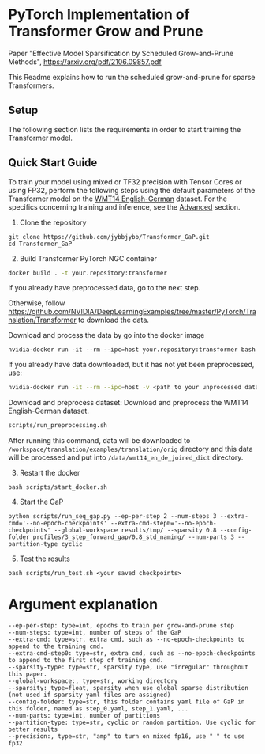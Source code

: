 # PyTorch Implementation of Transformer Grow and Prune
Paper "Effective Model Sparsification by Scheduled Grow-and-Prune Methods", https://arxiv.org/pdf/2106.09857.pdf

This Readme explains how to run the scheduled grow-and-prune for sparse Transformers.



## Setup

The following section lists the requirements in order to start training the Transformer model.



## Quick Start Guide
To train your model using mixed or TF32 precision with Tensor Cores or using FP32, perform the following steps using the default parameters of the Transformer model on the [WMT14 English-German](http://statmt.org/wmt14/translation-task.html#Download) dataset. For the specifics concerning training and inference, see the [Advanced](#advanced) section.

1. Clone the repository 
```
git clone https://github.com/jybbjybb/Transformer_GaP.git
cd Transformer_GaP
```

2. Build Transformer PyTorch NGC  container
```bash
docker build . -t your.repository:transformer
```

If you already have preprocessed data, go to the next step.

Otherwise, follow https://github.com/NVIDIA/DeepLearningExamples/tree/master/PyTorch/Translation/Transformer to download the data.

Download and process the data by go into the docker image
```
nvidia-docker run -it --rm --ipc=host your.repository:transformer bash
```
If you already have data downloaded, but it has not yet been preprocessed, use:
```bash
nvidia-docker run -it --rm --ipc=host -v <path to your unprocessed data>:/workspace/translation/examples/translation/orig your.repository:transformer bash
```
Download and preprocess dataset: Download and preprocess the WMT14 English-German dataset.

```bash 
scripts/run_preprocessing.sh
```
After running this command, data will be downloaded to `/workspace/translation/examples/translation/orig` directory and this data will be processed and put into `/data/wmt14_en_de_joined_dict` directory. 

3. Restart the docker 
```
bash scripts/start_docker.sh 
```

4. Start the GaP
```
python scripts/run_seq_gap.py --ep-per-step 2 --num-steps 3 --extra-cmd='--no-epoch-checkpoints' --extra-cmd-step0='--no-epoch-checkpoints' --global-workspace results/tmp/ --sparsity 0.8 --config-folder profiles/3_step_forward_gap/0.8_std_naming/ --num-parts 3 --partition-type cyclic
```

5. Test the results
```
bash scripts/run_test.sh <your saved checkpoints>
```

# Argument explanation
```
--ep-per-step: type=int, epochs to train per grow-and-prune step
--num-steps: type=int, number of steps of the GaP
--extra-cmd: type=str, extra cmd, such as --no-epoch-checkpoints to append to the training cmd.
--extra-cmd-step0: type=str, extra cmd, such as --no-epoch-checkpoints to append to the first step of training cmd.
--sparsity-type: type=str, sparsity type, use "irregular" throughout this paper.
--global-workspace:, type=str, working directory
--sparsity: type=float, sparsity when use global sparse distribution (not used if sparsity yaml files are assigned)
--config-folder: type=str, this folder contains yaml file of GaP in this folder, named as step_0.yaml, step_1.yaml, ...
--num-parts: type=int, number of partitions
--partition-type: type=str, cyclic or random partition. Use cyclic for better results
--precision:, type=str, "amp" to turn on mixed fp16, use " " to use fp32
```

